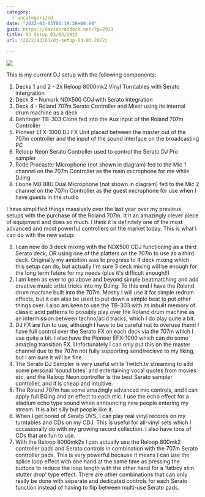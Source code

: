 ```yaml
---
category:
  - uncategorized
date: "2022-03-03T01:19:28+00:00"
guid: https://davidcraddock.net/?p=2933
title: DJ Setup 03/03/2022
url: /2022/03/03/dj-setup-03-03-2022/

---
```

![](/wp-content/uploads/2022/03/dj-setup.jpg)

This is my current DJ setup with the following components:

1. Decks 1 and 2 - 2x Reloop 8000mk2 Vinyl Turntables with Serato intergration
2. Deck 3 - Numark NDX500 CDJ with Serato Integration
3. Deck 4 - Roland 707m Serato Controller and Mixer using its internal drum machine as a deck
4. Behringer TB-303 Clone fed into the Aux input of the Roland 707m Controller
5. Pioneer EFX-1000 DJ FX Unit placed between the master out of the 707m controller and the input of the sound interface on the broadcasting PC
6. Reloop Neon Serato Controller used to control the Serato DJ Pro sampler
7. Rode Procaster Microphone (not shown in diagram) fed to the Mic 1 channel on the 707m Controller as the main microphone for me while DJing
8. t.bone MB 88U Dual Microphone (not shown in diagram) fed to the Mic 2 channel on the 707m Controller as the guest microphone for use when I have guests in the studio

I have simplified things massively over the last year over my previous setups with the purchase of the Roland 707m. It it an amazingly clever piece of equipment and does so much. I think it is definitely one of the most advanced and most powerful controllers on the market today. This is what I can do with the new setup:

1. I can now do 3 deck mixing with the NDX500 CDJ functioning as a third Serato deck, OR using one of the platters on the 707m to use as a third deck. Originally my ambition was to progress to 4 deck mixing which this setup can do, but actually I'm sure 3 deck mixing will be enough for the long term future for my needs (plus it's difficult enough!!)
2. I am keen as ever to go above and beyond simple beatmatching and add creative music artist tricks into my DJing. To this end I have the Roland drum machine built into the 707m. Mostly I will use it for simple redrum effects, but it can also be used to put down a simple beat to put other things over. I also am keen to use the TB-303 with its inbuilt memory of classic acid patterns to possibly play over the Roland drum machine as an intermission between techno/acid tracks, which I do play quite a bit.
3. DJ FX are fun to use, although I have to be careful not to overuse them! I have full control over the Serato FX on each deck via the 707m which I use quite a bit. I also have the Pioneer EFX-1000 which can do some amazing transition FX. Unfortunately I can only put this on the master channel due to the 707m not fully supporting send/recieve to my liking, but I am sure it will be fine.
4. The Serato DJ Sampler is very useful while Twitch.tv streaming to add some personal 'sound bites' and entertaining vocal quotes from movies etc, and the Reloop Neon controller is the best Serato sampler controller, and it is cheap and intuitive.
5. The Roland 707m has some amazingly advanced mic controls, and I can apply full EQing and an effect to each mic. I use the echo effect for a stadium echo type sound when announcing new people entering my stream. It is a bit silly but people like it.
6. When I get bored of Serato DVS, I can play real vinyl records on my turntables and CDs on my CDJ. This is useful for all-vinyl sets which I occasionally do with my growing record collection. I also have tons of CDs that are fun to use.
7. With the Reloop 8000mk2s I can actually use the Reloop 800mk2 controller pads and Serato controls in combination with the 707m Serato controller pads. This is very powerful because it means I can use the splice loop effect with one hand at the same time as pressing the buttons to reduce the loop length with the other hand for a 'fatboy slim stutter drop' type effect. There are other combinations that can only really be done with seperate and dedicated controls for each Serato function instead of having to flip between multi-use Serato pads.
